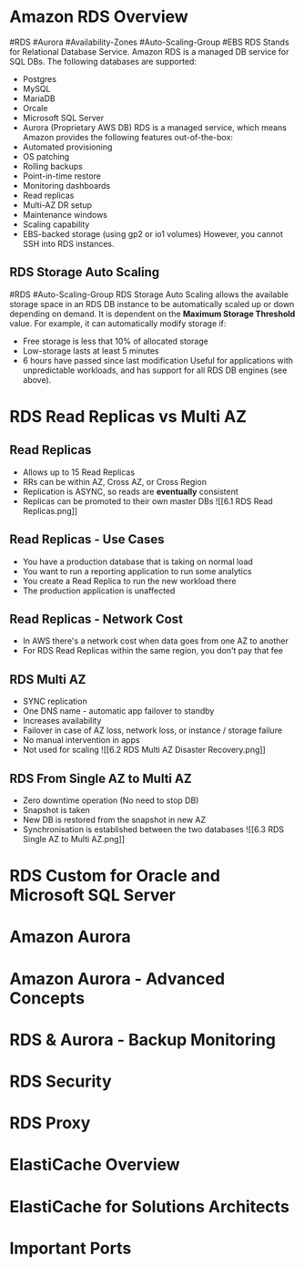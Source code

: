 # Amazon RDS Overview
#RDS #Aurora #Availability-Zones #Auto-Scaling-Group #EBS 
RDS Stands for Relational Database Service. Amazon RDS is a managed DB service for SQL DBs. The following databases are supported:
- Postgres
- MySQL
- MariaDB
- Orcale
- Microsoft SQL Server
- Aurora (Proprietary AWS DB)
RDS is a managed service, which means Amazon provides the following features out-of-the-box:
- Automated provisioning
- OS patching
- Rolling backups
- Point-in-time restore
- Monitoring dashboards
- Read replicas
- Multi-AZ DR setup
- Maintenance windows
- Scaling capability
- EBS-backed storage (using gp2 or io1 volumes)
However, you cannot SSH into RDS instances.
## RDS Storage Auto Scaling
#RDS #Auto-Scaling-Group 
RDS Storage Auto Scaling allows the available storage space in an RDS DB instance to be automatically scaled up or down depending on demand. It is dependent on the **Maximum Storage Threshold** value. For example, it can automatically modify storage if:
- Free storage is less that 10% of allocated storage
- Low-storage lasts at least 5 minutes
- 6 hours have passed since last modification
Useful for applications with unpredictable workloads, and has support for all RDS DB engines (see above).
# RDS Read Replicas vs Multi AZ
## Read Replicas
- Allows up to 15 Read Replicas
- RRs can be within AZ, Cross AZ, or Cross Region
- Replication is ASYNC, so reads are **eventually** consistent
- Replicas can be promoted to their own master DBs
![[6.1 RDS Read Replicas.png]]
## Read Replicas - Use Cases
- You have a production database that is taking on normal load
- You want to run a reporting application to run some analytics
- You create a Read Replica to run the new workload there
- The production application is unaffected
## Read Replicas - Network Cost
- In AWS there's a network cost when data goes from one AZ to another
- For RDS Read Replicas within the same region, you don't pay that fee
## RDS Multi AZ
- SYNC replication
- One DNS name - automatic app failover to standby
- Increases availability
- Failover in case of AZ loss, network loss, or instance / storage failure
- No manual intervention in apps
- Not used for scaling
![[6.2 RDS Multi AZ Disaster Recovery.png]]
## RDS From Single AZ to Multi AZ
- Zero downtime operation (No need to stop DB)
- Snapshot is taken
- New DB is restored from the snapshot in new AZ
- Synchronisation is established between the two databases
![[6.3 RDS Single AZ to Multi AZ.png]]
# RDS Custom for Oracle and Microsoft SQL Server
# Amazon Aurora
# Amazon Aurora - Advanced Concepts
# RDS & Aurora - Backup Monitoring
# RDS Security
# RDS Proxy
# ElastiCache Overview
# ElastiCache for Solutions Architects
# Important Ports